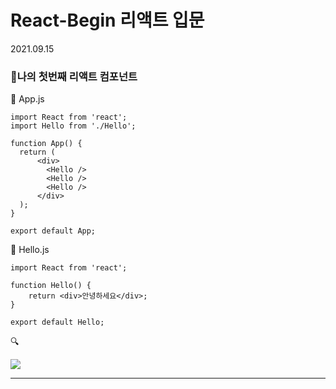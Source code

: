 # React-Begin 리액트 입문
2021.09.15
### :blue_heart:나의 첫번째 리액트 컴포넌트

:file_folder: App.js

```
import React from 'react';
import Hello from './Hello';

function App() {
  return (
      <div>
        <Hello />
        <Hello />
        <Hello />
      </div>
  );
}

export default App;

```

:file_folder: Hello.js

```
import React from 'react';

function Hello() {
    return <div>안녕하세요</div>;
}

export default Hello;
```

:mag:

<img src=https://user-images.githubusercontent.com/86407453/133306659-df4e4c02-e59a-46b5-bd7a-61285dfd3e4d.PNG>

---
